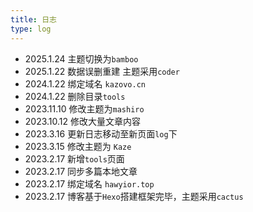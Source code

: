 ```yaml
---
title: 日志
type: log
---
```

- 2025.1.24 主题切换为`bamboo`
- 2025.1.22 数据误删重建 主题采用`coder`
- 2024.1.22 绑定域名 `kazovo.cn`
- 2024.1.22 删除目录`tools`
- 2023.11.10 修改主题为`mashiro`
- 2023.10.12 修改大量文章内容
- 2023.3.16 更新日志移动至新页面`log`下
- 2023.3.15 修改主题为 `Kaze`
- 2023.2.17 新增`tools`页面
- 2023.2.17 同步多篇本地文章
- 2023.2.17 绑定域名 `hawyior.top`
- 2023.2.17 博客基于`Hexo`搭建框架完毕，主题采用`cactus`
